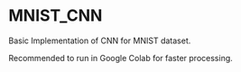 # MNIST_CNN

Basic Implementation of CNN for MNIST dataset.

Recommended to run in Google Colab for  faster processing.
